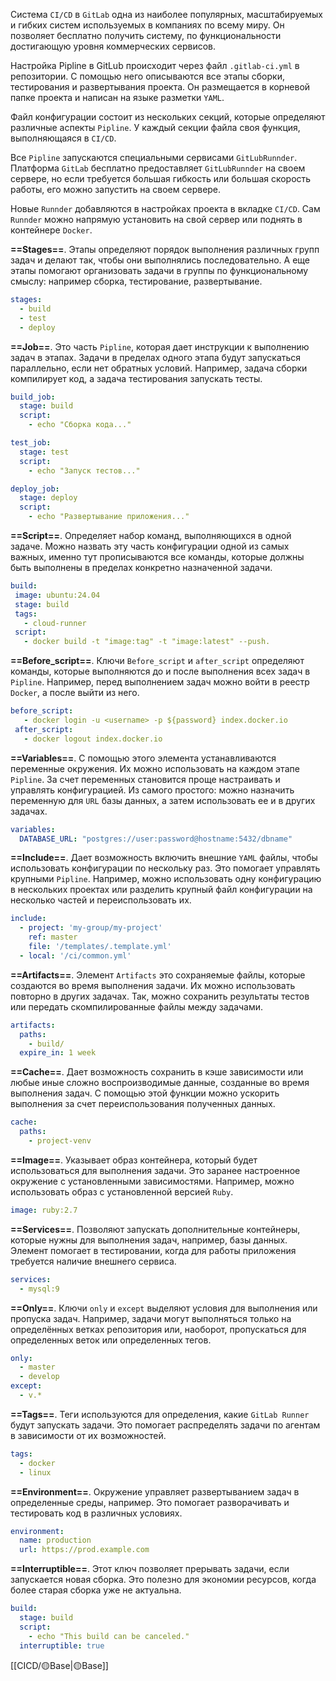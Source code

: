 Система `CI/CD` в `GitLab` одна из наиболее популярных, масштабируемых и гибких систем используемых в компаниях по всему миру. Он позволяет бесплатно получить систему, по функциональности достигающую уровня коммерческих сервисов.

Настройка Pipline в GitLub происходит через файл `.gitlab-ci.yml` в репозитории. С помощью него описываются все этапы сборки, тестирования и развертывания проекта. Он размещается в корневой папке проекта и написан на языке разметки `YAML`.

Файл конфигурации состоит из нескольких секций, которые определяют различные аспекты `Pipline`. У каждый секции файла своя функция, выполняющаяся в `CI/CD`.

Все `Pipline` запускаются специальными сервисами `GitLubRunnder`. Платформа `GitLab`
бесплатно предоставляет `GitLubRunnder` на своем сервере, но если требуется большая гибкость или большая скорость работы, его можно запустить на своем сервере.

Новые `Runnder` добавляются в настройках проекта в вкладке `CI/CD`. Сам `Runnder` можно напрямую установить на свой сервер или поднять в контейнере `Docker`. 

**==Stages==**. Этапы определяют порядок выполнения различных групп задач и делают так, чтобы они выполнялись последовательно. А еще этапы помогают организовать задачи  в группы по функциональному смыслу: например сборка, тестирование, развертывание.

```yml
stages:
  - build
  - test
  - deploy
```

**==Job==**. Это часть `Pipline`, которая дает инструкции к выполнению задач в этапах. Задачи в пределах одного этапа будут запускаться параллельно, если нет обратных условий. Например, задача сборки компилирует код, а задача тестирования запускать тесты.

```yml
build_job:
  stage: build
  script:
    - echo "Сборка кода..."

test_job:
  stage: test
  script:
    - echo "Запуск тестов..."

deploy_job:
  stage: deploy
  script:
    - echo "Развертывание приложения..."
```

**==Script==**. Определяет набор команд, выполняющихся в одной задаче. Можно назвать эту часть конфигурации одной из самых важных, именно тут прописываются все команды, которые должны быть выполнены в пределах конкретно назначенной задачи.

```yml
build:
 image: ubuntu:24.04
 stage: build
 tags:
   - cloud-runner
 script:
   - docker build -t "image:tag" -t "image:latest" --push.
```

**==Before_script==**. Ключи `Before_script` и `after_script` определяют команды, которые выполняются до и после выполнения всех задач в `Pipline`. Например, перед выполнением задач можно войти в реестр `Docker`, а после выйти из него.

```yml
before_script:
   - docker login -u <username> -p ${password} index.docker.io
 after_script:
   - docker logout index.docker.io
```

**==Variables==**. С помощью этого элемента устанавливаются переменные окружения. Их можно использовать на каждом этапе `Pipline`. За счет переменных становится проще настраивать и управлять конфигурацией. Из самого простого: можно назначить переменную для `URL` базы данных, а затем использовать ее и в других задачах.

```yml
variables:
  DATABASE_URL: "postgres://user:password@hostname:5432/dbname"
```

**==Include==**. Дает возможность включить внешние `YAML` файлы, чтобы использовать конфигурации по нескольку раз. Это помогает управлять крупными `Pipline`. Например, можно использовать одну конфигурацию в нескольких проектах или разделить крупный файл конфигурации на несколько частей и переиспользовать их.

```yml
include:
  - project: 'my-group/my-project'
    ref: master
    file: '/templates/.template.yml'
  - local: '/ci/common.yml'
```

**==Artifacts==**. Элемент `Artifacts` это сохраняемые файлы, которые создаются во время выполнения задачи. Их можно использовать повторно в других задачах. Так, можно сохранить результаты тестов или передать скомпилированные файлы между задачами.

```yml
artifacts:
  paths:
    - build/
  expire_in: 1 week
```

**==Cache==**. Дает возможность сохранить в кэше зависимости или любые иные сложно воспроизводимые данные, созданные во время выполнения задач. С помощью этой функции можно ускорить выполнения за счет переиспользования полученных данных.

```yml
cache:
  paths:
    - project-venv
```

**==Image==**. Указывает образ контейнера, который будет использоваться для выполнения задачи. Это заранее настроенное окружение с установленными зависимостями. Например, можно использовать образ с установленной версией `Ruby`.

```yml
image: ruby:2.7
```

**==Services==**. Позволяют запускать дополнительные контейнеры, которые нужны для выполнения задач, например, базы данных. Элемент помогает в тестировании,
когда для работы приложения требуется наличие внешнего сервиса.

```yml
services:
  - mysql:9
```

**==Only==**. Ключи `only` и `except` выделяют условия для выполнения или пропуска задач. Например, задачи могут выполняться только на определённых ветках репозитория
или, наоборот, пропускаться для определенных веток или определенных тегов.

```yml
only:
  - master
  - develop
except:
  - v.*
```

**==Tags==**. Теги используются для определения, какие `GitLab Runner` будут запускать задачи. Это помогает распределять задачи по агентам в зависимости от их возможностей.

```yml
tags:
  - docker
  - linux
```

**==Environment==**. Окружение управляет развертыванием задач в определенные среды, например. Это помогает разворачивать и тестировать код в различных условиях.

```yml
environment:
  name: production
  url: https://prod.example.com
```

**==Interruptible==**. Этот ключ позволяет прерывать задачи, если запускается новая сборка. Это полезно для экономии ресурсов, когда более старая сборка уже не актуальна.

```yml
build:
  stage: build
  script:
    - echo "This build can be canceled."
  interruptible: true
```

[[CICD/🟡Base|🟡Base]]